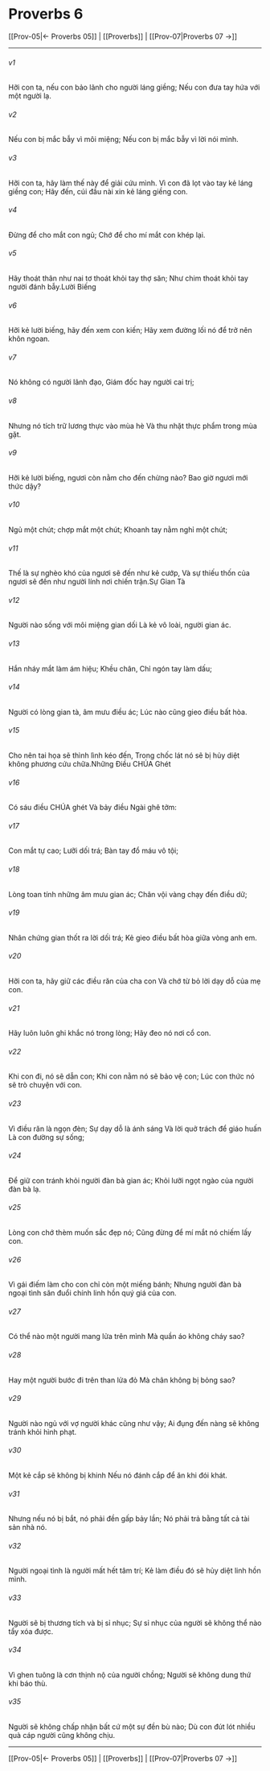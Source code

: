 # Proverbs 6

[[Prov-05|← Proverbs 05]] | [[Proverbs]] | [[Prov-07|Proverbs 07 →]]
***



###### v1 
Hỡi con ta, nếu con bảo lãnh cho người láng giềng; Nếu con đưa tay hứa với một người lạ. 

###### v2 
Nếu con bị mắc bẫy vì môi miệng; Nếu con bị mắc bẫy vì lời nói mình. 

###### v3 
Hỡi con ta, hãy làm thế này để giải cứu mình. Vì con đã lọt vào tay kẻ láng giềng con; Hãy đến, cúi đầu nài xin kẻ láng giềng con. 

###### v4 
Đừng để cho mắt con ngủ; Chớ để cho mí mắt con khép lại. 

###### v5 
Hãy thoát thân như nai tơ thoát khỏi tay thợ săn; Như chim thoát khỏi tay người đánh bẫy.Lười Biếng 

###### v6 
Hỡi kẻ lười biếng, hãy đến xem con kiến; Hãy xem đường lối nó để trở nên khôn ngoan. 

###### v7 
Nó không có người lãnh đạo, Giám đốc hay người cai trị; 

###### v8 
Nhưng nó tích trữ lương thực vào mùa hè Và thu nhặt thực phẩm trong mùa gặt. 

###### v9 
Hỡi kẻ lười biếng, ngươi còn nằm cho đến chừng nào? Bao giờ ngươi mới thức dậy? 

###### v10 
Ngủ một chút; chợp mắt một chút; Khoanh tay nằm nghỉ một chút; 

###### v11 
Thế là sự nghèo khó của ngươi sẽ đến như kẻ cướp, Và sự thiếu thốn của ngươi sẽ đến như người lính nơi chiến trận.Sự Gian Tà 

###### v12 
Người nào sống với môi miệng gian dối Là kẻ vô loài, người gian ác. 

###### v13 
Hắn nháy mắt làm ám hiệu; Khều chân, Chỉ ngón tay làm dấu; 

###### v14 
Người có lòng gian tà, âm mưu điều ác; Lúc nào cũng gieo điều bất hòa. 

###### v15 
Cho nên tai họa sẽ thình lình kéo đến, Trong chốc lát nó sẽ bị hủy diệt không phương cứu chữa.Những Điều CHÚA Ghét 

###### v16 
Có sáu điều CHÚA ghét Và bảy điều Ngài ghê tởm: 

###### v17 
Con mắt tự cao; Lưỡi dối trá; Bàn tay đổ máu vô tội; 

###### v18 
Lòng toan tính những âm mưu gian ác; Chân vội vàng chạy đến điều dữ; 

###### v19 
Nhân chứng gian thốt ra lời dối trá; Kẻ gieo điều bất hòa giữa vòng anh em. 

###### v20 
Hỡi con ta, hãy giữ các điều răn của cha con Và chớ từ bỏ lời dạy dỗ của mẹ con. 

###### v21 
Hãy luôn luôn ghi khắc nó trong lòng; Hãy đeo nó nơi cổ con. 

###### v22 
Khi con đi, nó sẽ dẫn con; Khi con nằm nó sẽ bảo vệ con; Lúc con thức nó sẽ trò chuyện với con. 

###### v23 
Vì điều răn là ngọn đèn; Sự dạy dỗ là ánh sáng Và lời quở trách để giáo huấn Là con đường sự sống; 

###### v24 
Để giữ con tránh khỏi người đàn bà gian ác; Khỏi lưỡi ngọt ngào của người đàn bà lạ. 

###### v25 
Lòng con chớ thèm muốn sắc đẹp nó; Cũng đừng để mí mắt nó chiếm lấy con. 

###### v26 
Vì gái điếm làm cho con chỉ còn một miếng bánh; Nhưng người đàn bà ngoại tình săn đuổi chính linh hồn quý giá của con. 

###### v27 
Có thể nào một người mang lửa trên mình Mà quần áo không cháy sao? 

###### v28 
Hay một người bước đi trên than lửa đỏ Mà chân không bị bỏng sao? 

###### v29 
Người nào ngủ với vợ người khác cũng như vậy; Ai đụng đến nàng sẽ không tránh khỏi hình phạt. 

###### v30 
Một kẻ cắp sẽ không bị khinh Nếu nó đánh cắp để ăn khi đói khát. 

###### v31 
Nhưng nếu nó bị bắt, nó phải đền gấp bảy lần; Nó phải trả bằng tất cả tài sản nhà nó. 

###### v32 
Người ngoại tình là người mất hết tâm trí; Kẻ làm điều đó sẽ hủy diệt linh hồn mình. 

###### v33 
Người sẽ bị thương tích và bị sỉ nhục; Sự sỉ nhục của người sẽ không thể nào tẩy xóa được. 

###### v34 
Vì ghen tuông là cơn thịnh nộ của người chồng; Người sẽ không dung thứ khi báo thù. 

###### v35 
Người sẽ không chấp nhận bất cứ một sự đền bù nào; Dù con đút lót nhiều quà cáp người cũng không chịu.

***
[[Prov-05|← Proverbs 05]] | [[Proverbs]] | [[Prov-07|Proverbs 07 →]]
